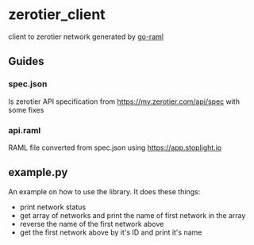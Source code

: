 # zerotier_client
client to zerotier network generated by [go-raml](https://github.com/Jumpscale/go-raml)

## Guides

### spec.json
Is zerotier API specification from https://my.zerotier.com/api/spec with some fixes

### api.raml

RAML file converted from spec.json using https://app.stoplight.io

## example.py

An example on how to use the library. It does these things:

- print network status
- get array of networks and print the name of first network in the array
- reverse the name of the first network above
- get the first network above by it's ID and print it's name
